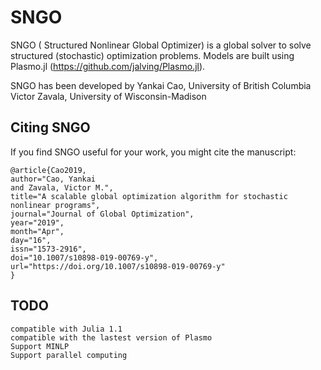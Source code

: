 
# SNGO
SNGO ( Structured Nonlinear Global Optimizer) is a global solver to solve structured (stochastic) optimization problems. Models are built using Plasmo.jl (https://github.com/jalving/Plasmo.jl).

SNGO has been developed by 
    Yankai Cao, University of British Columbia 
    Victor Zavala, University of Wisconsin-Madison


## Citing SNGO
If you find SNGO useful for your work, you might cite the manuscript:

    @article{Cao2019,
    author="Cao, Yankai
    and Zavala, Victor M.",
    title="A scalable global optimization algorithm for stochastic nonlinear programs",
    journal="Journal of Global Optimization",
    year="2019",
    month="Apr",
    day="16",
    issn="1573-2916",
    doi="10.1007/s10898-019-00769-y",
    url="https://doi.org/10.1007/s10898-019-00769-y"
    }



## TODO
    compatible with Julia 1.1
    compatible with the lastest version of Plasmo
    Support MINLP
    Support parallel computing

